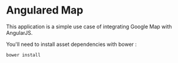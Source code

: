 Angulared Map
=============

This application is a simple use case of integrating Google Map with AngularJS.

You'll need to install asset dependencies with bower :

```
bower install
```
